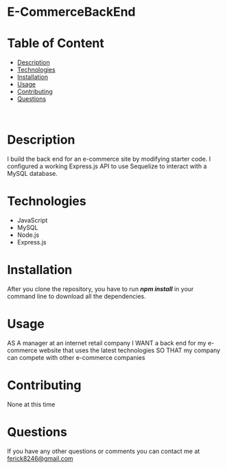 # E-CommerceBackEnd


# Table of Content
- [Description](#Description)
- [Technologies](#Technologies)
- [Installation](#Installation)
- [Usage](#Usage)
- [Contributing](#Contributing)
- [Questions](#Questions)
<br />

# Description

I build the back end for an e-commerce site by modifying starter code. I configured a working Express.js API to use Sequelize to interact with a MySQL database.

# Technologies
* JavaScript
* MySQL
* Node.js
* Express.js


# Installation
 After you clone the repository, you have to run   ***npm install***   in your command line to download all the dependencies.
<br />

# Usage
AS A manager at an internet retail company
I WANT a back end for my e-commerce website that uses the latest technologies
SO THAT my company can compete with other e-commerce companies


# Contributing
 None at this time 

# Questions

 If you have any other questions or comments you can contact me at ferick8246@gmail.com